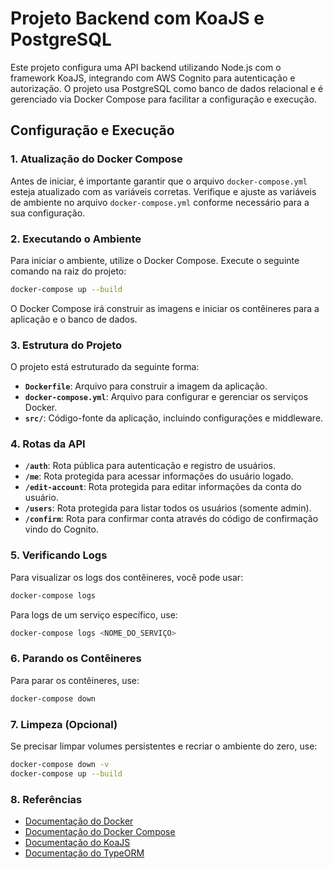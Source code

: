 # Projeto Backend com KoaJS e PostgreSQL

Este projeto configura uma API backend utilizando Node.js com o framework KoaJS, integrando com AWS Cognito para autenticação e autorização. O projeto usa PostgreSQL como banco de dados relacional e é gerenciado via Docker Compose para facilitar a configuração e execução.

## Configuração e Execução

### 1. Atualização do Docker Compose

Antes de iniciar, é importante garantir que o arquivo `docker-compose.yml` esteja atualizado com as variáveis corretas. Verifique e ajuste as variáveis de ambiente no arquivo `docker-compose.yml` conforme necessário para a sua configuração.

### 2. Executando o Ambiente

Para iniciar o ambiente, utilize o Docker Compose. Execute o seguinte comando na raiz do projeto:

```bash
docker-compose up --build
```

O Docker Compose irá construir as imagens e iniciar os contêineres para a aplicação e o banco de dados.

### 3. Estrutura do Projeto

O projeto está estruturado da seguinte forma:

- **`Dockerfile`**: Arquivo para construir a imagem da aplicação.
- **`docker-compose.yml`**: Arquivo para configurar e gerenciar os serviços Docker.
- **`src/`**: Código-fonte da aplicação, incluindo configurações e middleware.

### 4. Rotas da API

- **`/auth`**: Rota pública para autenticação e registro de usuários.
- **`/me`**: Rota protegida para acessar informações do usuário logado.
- **`/edit-account`**: Rota protegida para editar informações da conta do usuário.
- **`/users`**: Rota protegida para listar todos os usuários (somente admin).
- **`/confirm`**: Rota para confirmar conta através do código de confirmação vindo do Cognito.

### 5. Verificando Logs

Para visualizar os logs dos contêineres, você pode usar:

```bash
docker-compose logs
```

Para logs de um serviço específico, use:

```bash
docker-compose logs <NOME_DO_SERVIÇO>
```

### 6. Parando os Contêineres

Para parar os contêineres, use:

```bash
docker-compose down
```

### 7. Limpeza (Opcional)

Se precisar limpar volumes persistentes e recriar o ambiente do zero, use:

```bash
docker-compose down -v
docker-compose up --build
```

### 8. Referências

- [Documentação do Docker](https://docs.docker.com/)
- [Documentação do Docker Compose](https://docs.docker.com/compose/)
- [Documentação do KoaJS](https://koajs.com/)
- [Documentação do TypeORM](https://typeorm.io/)